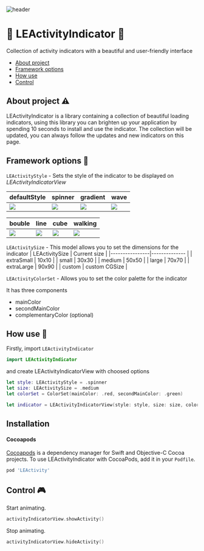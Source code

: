 ![header](https://i.imgur.com/wfmsmS5.png)

# :large_orange_diamond: LEActivityIndicator :large_orange_diamond:
Collection of activity indicators with a beautiful and user-friendly interface 

- [About project](#About-project-warning)
- [Framework options](#Framework-options-bookmark_tabs)
- [How use](#How-Use-key)
- [Control](#Control-video_game)

## About project :warning:
LEActivityIndicator is a library containing a collection of beautiful loading indicators, using this library you can brighten up your application by spending 10 seconds to install and use the indicator.
The collection will be updated, you can always follow the updates and new indicators on this page.

## Framework options :bookmark_tabs:
`LEActivityStyle` - Sets the style of the indicator to be displayed on *LEActivityIndicatorView*


|defaultStyle                        |spinner                             |gradient                            |wave                                |
|------------------------------------|------------------------------------|------------------------------------|------------------------------------|
|![](https://i.imgur.com/Mh4EBzh.gif)|![](https://i.imgur.com/MC08Gre.gif)|![](https://i.imgur.com/IL8HCfc.gif)|![](https://i.imgur.com/M0euDfZ.gif)|

|bouble                              |line                                |cube                                |walking                             |
|------------------------------------|------------------------------------|------------------------------------|------------------------------------|
|![](https://i.imgur.com/5IyNwfc.gif)|![](https://i.imgur.com/FU6Ews3.gif)|![](https://i.imgur.com/rFXRtKr.gif)|![](https://i.imgur.com/9rWQIgl.gif)|

`LEActivitySize` - This model allows you to set the dimensions for the indicator
| LEActivitySize | Current size  |
|----------------|-------------- |
| extraSmall     |     10x10     |
| small          |     30x30     |
| medium         |     50x50     |
| large          |     70x70     |
| extraLarge     |     90x90     |
| custom         | custom CGSize |

`LEActivityColorSet` - Allows you to set the color palette for the indicator

It has three components
-   mainColor
-   secondMainColor
-   complementaryColor (optional)

## How use :key:

Firstly, import `LEActivityIndicator`

```swift
import LEActivityIndicator
```

and create LEActivityIndicatorView with choosed options

```swift
let style: LEActivityStyle = .spinner
let size: LEActivitySize = .medium
let colorSet = ColorSet(mainColor: .red, secondMainColor: .green)

let indicator = LEActivityIndicatorView(style: style, size: size, colorSet: colorSet)
```

## Installation

#### Cocoapods

[Cocoapods](https://cocoapods.org/#install) is a dependency manager for Swift and Objective-C Cocoa projects. To use LEActivityIndicator with CocoaPods, add it in your `Podfile`.

```ruby
pod 'LEActivity'
```

## Control :video_game:

Start animating.
```swift
activityIndicatorView.showActivity()
```
Stop animating.
```swift
activityIndicatorView.hideActivity()
```
